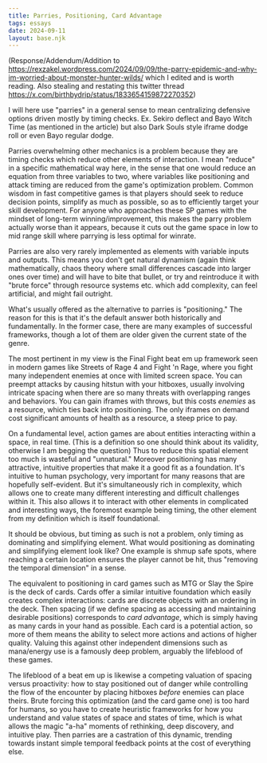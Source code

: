 ```yaml
---
title: Parries, Positioning, Card Advantage
tags: essays
date: 2024-09-11
layout: base.njk
---
```



(Response/Addendum/Addition to https://rexzakel.wordpress.com/2024/09/09/the-parry-epidemic-and-why-im-worried-about-monster-hunter-wilds/ which I edited and is worth reading. Also stealing and restating this twitter thread https://x.com/birthbydrip/status/1833654159872270352)

I will here use "parries" in a general sense to mean centralizing defensive options driven mostly by timing checks. Ex. Sekiro deflect and Bayo Witch Time (as mentioned in the article) but also Dark Souls style iframe dodge roll or even Bayo regular dodge.

Parries overwhelming other mechanics is a problem because they are timing checks which reduce other elements of interaction. I mean "reduce" in a specific mathematical way here, in the sense that one would reduce an equation from three variables to two, where variables like positioning and attack timing are reduced from the game's optimization problem. Common wisdom in fast competitive games is that players should seek to reduce decision points, simplify as much as possible, so as to efficiently target your skill development. For anyone who approaches these SP games with the mindset of long-term winning/improvement, this makes the parry problem actually worse than it appears, because it cuts out the game space in low to mid range skill where parrying is less optimal for winrate.

Parries are also very rarely implemented as elements with variable inputs and outputs. This means you don't get natural dynamism (again think mathematically, chaos theory where small differences cascade into larger ones over time) and will have to bite that bullet, or try and reintroduce it with "brute force" through resource systems etc. which add complexity, can feel artificial, and might fail outright.

What's usually offered as the alternative to parries is "positioning." The reason for this is that it's the default answer both historically and fundamentally. In the former case, there are many examples of successful frameworks, though a lot of them are older given the current state of the genre.

The most pertinent in my view is the Final Fight beat em up framework seen in modern games like Streets of Rage 4 and Fight 'n Rage, where you fight many independent enemies at once with limited screen space. You can preempt attacks by causing hitstun with your hitboxes, usually involving intricate spacing when there are so many threats with overlapping ranges and behaviors. You can gain iframes with throws, but this costs *enemies* as a resource, which ties back into positioning. The only iframes on demand cost significant amounts of health as a resource, a steep price to pay.

On a fundamental level, action games are about entities interacting within a space, in real time. (This is a definition so one should think about its validity, otherwise I am begging the question) Thus to reduce this spatial element too much is wasteful and "unnatural." Moreover positioning has many attractive, intuitive properties that make it a good fit as a foundation. It's intuitive to human psychology, very important for many reasons that are hopefully self-evident. But it's simultaneously rich in complexity, which allows one to create many different interesting and difficult challenges within it. This also allows it to interact with other elements in complicated and interesting ways, the foremost example being timing, the other element from my definition which is itself foundational.

It should be obvious, but timing as such is not a problem, only timing as dominating and simplifying element. What would positioning as dominating and simplifying element look like? One example is shmup safe spots, where reaching a certain location ensures the player cannot be hit, thus "removing the temporal dimension" in a sense. 

The equivalent to positioning in card games such as MTG or Slay the Spire is the deck of cards. Cards offer a similar intuitive foundation which easily creates complex interactions: cards are discrete objects with an ordering in the deck. Then spacing (if we define spacing as accessing and maintaining desirable positions) corresponds to *card advantage*, which is simply having as many cards in your hand as possible. Each card is a potential action, so more of them means the ability to select more actions and actions of higher quality. Valuing this against other independent dimensions such as mana/energy use is a famously deep problem, arguably the lifeblood of these games.

The lifeblood of a beat em up is likewise a competing valuation of spacing versus proactivity: how to stay positioned out of danger while controlling the flow of the encounter by placing hitboxes *before* enemies can place theirs. Brute forcing this optimization (and the card game one) is too hard for humans, so you have to create heuristic frameworks for how you understand and value states of space and states of time, which is what allows the magic "a-ha" moments of rethinking, deep discovery, and intuitive play. Then parries are a castration of this dynamic, trending towards instant simple temporal feedback points at the cost of everything else. 